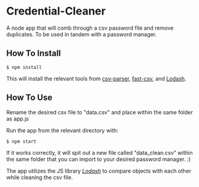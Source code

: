 # Credential-Cleaner
A node app that will comb through a csv password file and remove duplicates. 
To be used in tandem with a password manager.

## How To Install

```
$ npm install
```
This will install the relevant tools from [csv-parser](https://www.npmjs.com/package/csv-parser), [fast-csv](https://www.npmjs.com/package/fast-csv), and [Lodash](https://lodash.com/).

## How To Use

Rename the desired csv file to "data.csv" and place within the same folder as app.js

Run the app from the relevant directory with:
```
$ npm start
```
If it works correctly, it will spit out a new file called "data_clean.csv" within the same folder that you can import to your desired password manager. :)

The app utilizes the JS library [_Lodash_](https://lodash.com/) to compare objects with each other while cleaning the csv file.
